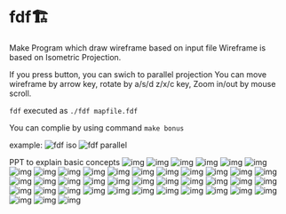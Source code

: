 # fdf🏗

Make Program which draw wireframe based on input file
Wireframe is based on Isometric Projection.

If you press <space> button, you can swich to parallel projection
You can move wireframe by arrow key, rotate by a/s/d z/x/c key, Zoom in/out by mouse scroll.

`fdf` executed as `./fdf mapfile.fdf`

You can complie by using command `make bonus`

example:
![fdf iso](https://github.com/yongjulejule/42-cursus/blob/master/fdf/asset/isometric_projection.png)
![fdf parallel](https://github.com/yongjulejule/42-cursus/blob/master/fdf/asset/parallel_projection.png)

PPT to explain basic concepts
![img](https://github.com/yongjulejule/42-cursus/blob/master/fdf/asset/fdf.001.jpeg)
![img](https://github.com/yongjulejule/42-cursus/blob/master/fdf/asset/fdf.002.jpeg)
![img](https://github.com/yongjulejule/42-cursus/blob/master/fdf/asset/fdf.003.jpeg)
![img](https://github.com/yongjulejule/42-cursus/blob/master/fdf/asset/fdf.004.jpeg)
![img](https://github.com/yongjulejule/42-cursus/blob/master/fdf/asset/fdf.005.jpeg)
![img](https://github.com/yongjulejule/42-cursus/blob/master/fdf/asset/fdf.006.jpeg)
![img](https://github.com/yongjulejule/42-cursus/blob/master/fdf/asset/fdf.007.jpeg)
![img](https://github.com/yongjulejule/42-cursus/blob/master/fdf/asset/fdf.008.jpeg)
![img](https://github.com/yongjulejule/42-cursus/blob/master/fdf/asset/fdf.009.jpeg)
![img](https://github.com/yongjulejule/42-cursus/blob/master/fdf/asset/fdf.010.jpeg)
![img](https://github.com/yongjulejule/42-cursus/blob/master/fdf/asset/fdf.011.jpeg)
![img](https://github.com/yongjulejule/42-cursus/blob/master/fdf/asset/fdf.012.jpeg)
![img](https://github.com/yongjulejule/42-cursus/blob/master/fdf/asset/fdf.013.jpeg)
![img](https://github.com/yongjulejule/42-cursus/blob/master/fdf/asset/fdf.014.jpeg)
![img](https://github.com/yongjulejule/42-cursus/blob/master/fdf/asset/fdf.015.jpeg)
![img](https://github.com/yongjulejule/42-cursus/blob/master/fdf/asset/fdf.016.jpeg)
![img](https://github.com/yongjulejule/42-cursus/blob/master/fdf/asset/fdf.017.jpeg)
![img](https://github.com/yongjulejule/42-cursus/blob/master/fdf/asset/fdf.018.jpeg)
![img](https://github.com/yongjulejule/42-cursus/blob/master/fdf/asset/fdf.019.jpeg)
![img](https://github.com/yongjulejule/42-cursus/blob/master/fdf/asset/fdf.020.jpeg)
![img](https://github.com/yongjulejule/42-cursus/blob/master/fdf/asset/fdf.021.jpeg)
![img](https://github.com/yongjulejule/42-cursus/blob/master/fdf/asset/fdf.022.jpeg)
![img](https://github.com/yongjulejule/42-cursus/blob/master/fdf/asset/fdf.023.jpeg)
![img](https://github.com/yongjulejule/42-cursus/blob/master/fdf/asset/fdf.024.jpeg)
![img](https://github.com/yongjulejule/42-cursus/blob/master/fdf/asset/fdf.025.jpeg)
![img](https://github.com/yongjulejule/42-cursus/blob/master/fdf/asset/fdf.026.jpeg)
![img](https://github.com/yongjulejule/42-cursus/blob/master/fdf/asset/fdf.027.jpeg)
![img](https://github.com/yongjulejule/42-cursus/blob/master/fdf/asset/fdf.028.jpeg)
![img](https://github.com/yongjulejule/42-cursus/blob/master/fdf/asset/fdf.029.jpeg)
![img](https://github.com/yongjulejule/42-cursus/blob/master/fdf/asset/fdf.030.jpeg)
![img](https://github.com/yongjulejule/42-cursus/blob/master/fdf/asset/fdf.031.jpeg)
![img](https://github.com/yongjulejule/42-cursus/blob/master/fdf/asset/fdf.032.jpeg)
![img](https://github.com/yongjulejule/42-cursus/blob/master/fdf/asset/fdf.033.jpeg)
![img](https://github.com/yongjulejule/42-cursus/blob/master/fdf/asset/fdf.034.jpeg)
![img](https://github.com/yongjulejule/42-cursus/blob/master/fdf/asset/fdf.035.jpeg)
![img](https://github.com/yongjulejule/42-cursus/blob/master/fdf/asset/fdf.006.jpeg)
![img](https://github.com/yongjulejule/42-cursus/blob/master/fdf/asset/fdf.037.jpeg)
![img](https://github.com/yongjulejule/42-cursus/blob/master/fdf/asset/fdf.038.jpeg)
![img](https://github.com/yongjulejule/42-cursus/blob/master/fdf/asset/fdf.039.jpeg)
![img](https://github.com/yongjulejule/42-cursus/blob/master/fdf/asset/fdf.040.jpeg)
![img](https://github.com/yongjulejule/42-cursus/blob/master/fdf/asset/fdf.041.jpeg)
![img](https://github.com/yongjulejule/42-cursus/blob/master/fdf/asset/fdf.042.jpeg)
